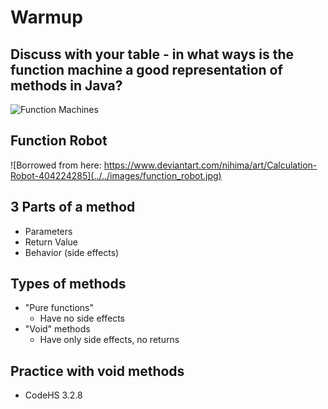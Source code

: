 
# Warmup

## Discuss with your table - in what ways is the function machine a good representation of methods in Java?
![Function Machines](../../images/function_machine.png)


## Function Robot
![Borrowed from here: https://www.deviantart.com/nihima/art/Calculation-Robot-404224285](../../images/function_robot.jpg)


## 3 Parts of a method
- Parameters
- Return Value
- Behavior (side effects)

## Types of methods
- "Pure functions"
    + Have no side effects
- "Void" methods 
    + Have only side effects, no returns

## Practice with void methods
- CodeHS 3.2.8
